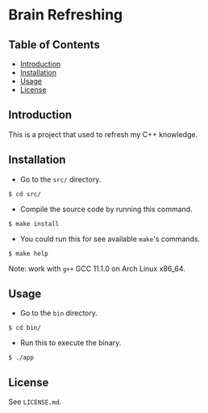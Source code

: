 # Brain Refreshing

## Table of Contents
- [Introduction](#introduction)
- [Installation](#installation)
- [Usage](#usage)
- [License](#license)

## Introduction
This is a project that used to refresh my C++ knowledge.

## Installation
- Go to the `src/` directory.
```
$ cd src/
```

- Compile the source code by running this command.
```
$ make install
```

- You could run this for see available `make`'s commands.
```
$ make help
```
Note: work with `g++` GCC 11.1.0 on Arch Linux x86_64.

## Usage
- Go to the `bin` directory.
```
$ cd bin/
```

- Run this to execute the binary.
```
$ ./app
```

## License
See `LICENSE.md`.
